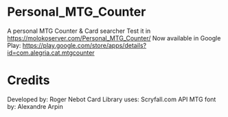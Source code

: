# Personal_MTG_Counter
A personal MTG Counter & Card searcher
Test it in https://molokoserver.com/Personal_MTG_Counter/
Now available in Google Play: https://play.google.com/store/apps/details?id=com.alegria.cat.mtgcounter

# Credits
Developed by: Roger Nebot
Card Library uses: Scryfall.com API
MTG font by: Alexandre Arpin

